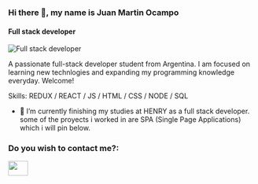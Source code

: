 ### Hi there 👋, my name is Juan Martin Ocampo
#### Full stack developer
![Full stack developer](![image](file:///D:/Users/Usuario/Downloads/hello_World!.png))


A passionate full-stack developer student from Argentina. I am focused on learning new technlogies and expanding my programming knowledge everyday. Welcome!

Skills: REDUX / REACT / JS / HTML / CSS / NODE / SQL

- 🔭 I’m currently finishing my studies at HENRY as a full stack developer.
some of the proyects i worked in are SPA (Single Page Applications) which i will pin below.



<h3 align="left">Do you wish to contact me?:</h3>
<p align="left">

 <a href="https://www.linkedin.com/in/juan-martin-ocampo/" target="blank"><img align="center" src="https://cdn.jsdelivr.net/npm/simple-icons@3.0.1/icons/linkedin.svg" alt="" height="30" width="40" /></a>

</p>
